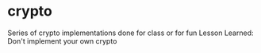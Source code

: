 # crypto
Series of crypto implementations done for class or for fun
Lesson Learned: Don't implement your own crypto
